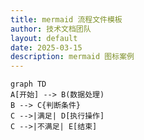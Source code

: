 ```yaml
---
title: mermaid 流程文件模板
author: 技术文档团队
layout: default
date: 2025-03-15
description: mermaid 图标案例
---
```


```mermaid
graph TD
A[开始] --> B(数据处理)
B --> C{判断条件}
C -->|满足| D[执行操作]
C -->|不满足| E[结束]
```
